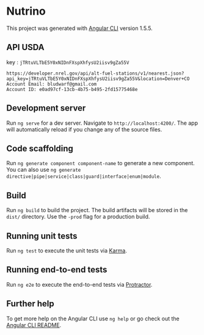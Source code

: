 # Nutrino

This project was generated with [Angular CLI](https://github.com/angular/angular-cli) version 1.5.5.

## API USDA

key : `jTRtuVLTbE5Y0xNIDnFXspXhfysU2iisv9gZa55V`

```
https://developer.nrel.gov/api/alt-fuel-stations/v1/nearest.json?api_key=jTRtuVLTbE5Y0xNIDnFXspXhfysU2iisv9gZa55V&location=Denver+CO
Account Email: bludwarf@gmail.com
Account ID: e0ad97cf-13cb-4b75-b495-2fd15775468e
```

## Development server

Run `ng serve` for a dev server. Navigate to `http://localhost:4200/`. The app will automatically reload if you change any of the source files.

## Code scaffolding

Run `ng generate component component-name` to generate a new component. You can also use `ng generate directive|pipe|service|class|guard|interface|enum|module`.

## Build

Run `ng build` to build the project. The build artifacts will be stored in the `dist/` directory. Use the `-prod` flag for a production build.

## Running unit tests

Run `ng test` to execute the unit tests via [Karma](https://karma-runner.github.io).

## Running end-to-end tests

Run `ng e2e` to execute the end-to-end tests via [Protractor](http://www.protractortest.org/).

## Further help

To get more help on the Angular CLI use `ng help` or go check out the [Angular CLI README](https://github.com/angular/angular-cli/blob/master/README.md).

